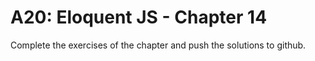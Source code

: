 # A20: Eloquent JS - Chapter 14

Complete the exercises of the chapter and push the solutions to github.
